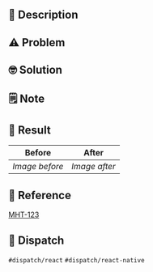## 📖 Description

<!-- Short description of the pull request -->

## ⚠️ Problem

<!-- Description of what is the problem that we're trying to solve -->

## 🤓 Solution

<!-- The most exhaustive description of what is the solution and WHY it's the best solution -->

## 🗒 Note

<!-- If necessary, more information on the work that's been done -->

## 🎉 Result

| Before         | After         |
| -------------- | ------------- |
| _Image before_ | _Image after_ |

## 📓 Reference

[MHT-123](https://mirego.atlassian.net/browse/MHT-123)

## 🦀 Dispatch

`#dispatch/react`
`#dispatch/react-native`
